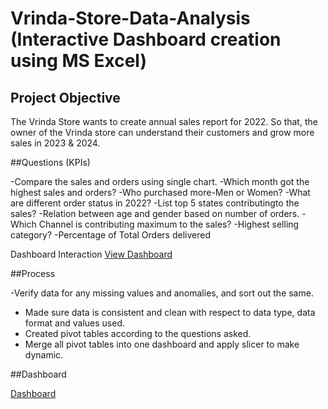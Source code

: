 # Vrinda-Store-Data-Analysis (Interactive Dashboard creation using MS Excel)

## Project Objective
The Vrinda Store wants to create annual sales report for 2022. So that, the owner of the Vrinda store can understand their customers and grow more sales in 2023 & 2024.

##Questions (KPIs)

-Compare the sales and orders using single chart.
-Which month got the highest sales and orders?
-Who purchased more-Men or Women?
-What are different order status in 2022?
-List top 5 states contributingto the sales?
-Relation between age and gender based on number of orders.
 -Which Channel is contributing maximum to the sales?
-Highest selling category?
-Percentage of Total Orders delivered


Dashboard Interaction <a href="https://github.com/kalyanipawar08/Store-Analysis-Dashboard/blob/main/dashboard.png">View Dashboard</a>

##Process

-Verify data for any missing values and anomalies, and sort out the same.
- Made sure data is consistent and clean with respect to data type, data format and values used.
- Created pivot tables according to the questions asked.
- Merge all pivot tables into one dashboard and apply slicer to make dynamic.


##Dashboard

[Dashboard](https://github.com/kalyanipawar08/Store-Analysis-Dashboard/blob/main/dashboard.png)
